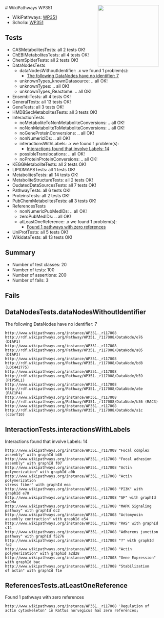 <img style="float: right; width: 200px" src="https://upload.wikimedia.org/wikipedia/commons/thumb/8/83/Wplogo_with_text_500.png/640px-Wplogo_with_text_500.png" />
# WikiPathways WP351

* WikiPathways: [WP351](https://new.wikipathways.org/pathways/WP351)
* Scholia: [WP351](https://scholia.toolforge.org/wikipathways/WP351)
## Tests
* CASMetabolitesTests: all 2 tests OK!
* ChEBIMetabolitesTests: all 4 tests OK!
* ChemSpiderTests: all 2 tests OK!
* DataNodesTests
    * dataNodesWithoutIdentifier: .x we found 1 problem(s):
        * [The following DataNodes have no identifier: 7](#d2d32fa6)
    * unknownTypes_knownDatasource: .. all OK!
    * unknownTypes: .. all OK!
    * unknownTypes_Reactome: .. all OK!
* EnsemblTests: all 4 tests OK!
* GeneralTests: all 13 tests OK!
* GeneTests: all 3 tests OK!
* HMDBSecMetabolitesTests: all 3 tests OK!
* InteractionTests
    * noMetaboliteToNonMetaboliteConversions: .. all OK!
    * noNonMetaboliteToMetaboliteConversions: .. all OK!
    * noGeneProteinConversions: .. all OK!
    * nonNumericIDs: .. all OK!
    * interactionsWithLabels: .x we found 1 problem(s):
        * [Interactions found that involve Labels: 14](#fe97a8bc)
    * possibleTranslocations: .. all OK!
    * noProteinProteinConversions: .. all OK!
* KEGGMetaboliteTests: all 2 tests OK!
* LIPIDMAPSTests: all 1 tests OK!
* MetabolitesTests: all 14 tests OK!
* MetaboliteStructureTests: all 2 tests OK!
* OudatedDataSourcesTests: all 7 tests OK!
* PathwayTests: all 6 tests OK!
* ProteinsTests: all 2 tests OK!
* PubChemMetabolitesTests: all 3 tests OK!
* ReferencesTests
    * nonNumericPubMedIDs: .. all OK!
    * zeroPubMedIDs: .. all OK!
    * atLeastOneReference: .x we found 1 problem(s):
        * [Found 1 pathways with zero references](#35eb778e)
* UniProtTests: all 5 tests OK!
* WikidataTests: all 13 tests OK!


## Summary

* Number of test classes: 20
* Number of tests: 100
* Number of assertions: 200
* Number of fails: 3

## Fails

<a name="d2d32fa6" />

## DataNodesTests.dataNodesWithoutIdentifier

The following DataNodes have no identifier: 7
```
http://www.wikipathways.org/instance/WP351._r117008 http://rdf.wikipathways.org/Pathway/WP351._r117008/DataNode/e76 (DIAP1)
http://www.wikipathways.org/instance/WP351._r117008 http://rdf.wikipathways.org/Pathway/WP351._r117008/DataNode/a05 (DIAP3)
http://www.wikipathways.org/instance/WP351._r117008 http://rdf.wikipathways.org/Pathway/WP351._r117008/DataNode/bd8 (LOC442775)
http://www.wikipathways.org/instance/WP351._r117008 http://rdf.wikipathways.org/Pathway/WP351._r117008/DataNode/b59 (PIP5KL1)
http://www.wikipathways.org/instance/WP351._r117008 http://rdf.wikipathways.org/Pathway/WP351._r117008/DataNode/a6e (RAC1P4)
http://www.wikipathways.org/instance/WP351._r117008 http://rdf.wikipathways.org/Pathway/WP351._r117008/DataNode/b36 (RAC3)
http://www.wikipathways.org/instance/WP351._r117008 http://rdf.wikipathways.org/Pathway/WP351._r117008/DataNode/a1c (c3orf10)
```

<a name="fe97a8bc" />

## InteractionTests.interactionsWithLabels

Interactions found that involve Labels: 14
```
http://www.wikipathways.org/instance/WP351._r117008 "Focal complex
assembly" with graphId b46
http://www.wikipathways.org/instance/WP351._r117008 "Focal adhesion
assembly" with graphId f07
http://www.wikipathways.org/instance/WP351._r117008 "Actin polymerization" with graphId a0b
http://www.wikipathways.org/instance/WP351._r117008 "Actin polymerization
stress fiber" with graphId eea
http://www.wikipathways.org/instance/WP351._r117008 "PI3K" with graphId e70
http://www.wikipathways.org/instance/WP351._r117008 "GF" with graphId aa9da
http://www.wikipathways.org/instance/WP351._r117008 "MAPK Signaling
pathway" with graphId dc2
http://www.wikipathways.org/instance/WP351._r117008 "Actomyosin
assembly contraction" with graphId e54
http://www.wikipathways.org/instance/WP351._r117008 "RAS" with graphId c14
http://www.wikipathways.org/instance/WP351._r117008 "Adherens junction  
pathway" with graphId f5276
http://www.wikipathways.org/instance/WP351._r117008 "?" with graphId fa2
http://www.wikipathways.org/instance/WP351._r117008 "Actin 
polymerization" with graphId a2d28
http://www.wikipathways.org/instance/WP351._r117008 "Gene Expression" with graphId bac
http://www.wikipathways.org/instance/WP351._r117008 "Stabilization
of actin" with graphId f1e
```

<a name="35eb778e" />

## ReferencesTests.atLeastOneReference

Found 1 pathways with zero references
```
http://www.wikipathways.org/instance/WP351._r117008 'Regulation of actin cytoskeleton' in Rattus norvegicus has zero references; 
```

